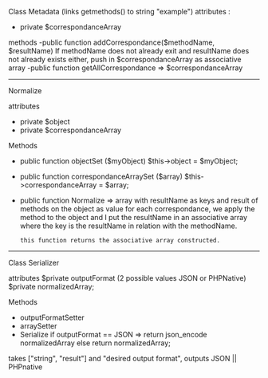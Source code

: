 


Class Metadata (links getmethods() to string "example")
attributes :
- private $correspondanceArray

methods
-public function addCorrespondance($methodName, $resultName)
    If methodName does not already exit and resultName does not
    already exists either, push in $correspondanceArray as associative array
-public function getAllCorrespondance => $correspondanceArray



---------------------------------------------------------------
Normalize

attributes
- private $object
- private $correspondanceArray

Methods
- public function objectSet ($myObject)
    $this->object = $myObject;

- public function correspondanceArraySet ($array)
    $this->correspondanceArray = $array;

- public function Normalize => array with resultName as keys and result of methods on the object as value
      for each correspondance, we apply the method to the object and I put the resultName in an associative array where the key is the resultName in relation with the methodName.

      this function returns the associative array constructed.

----------------------------------------------------------------------------------

Class Serializer

attributes
$private outputFormat (2 possible values JSON or PHPNative)
$private normalizedArray;

Methods
- outputFormatSetter
- arraySetter
- Serialize
    if outputFormat == JSON => return json_encode normalizedArray
    else return normalizedArray;


takes ["string", "result"] and "desired output format", outputs JSON || PHPnative
